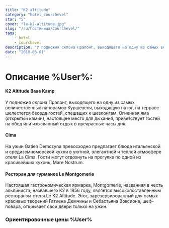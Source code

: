 ```yaml
---
title: "K2 altitude"
category: "hotel_courchevel"
star: "5"
cover: "le-k2-altitude.jpg"
slug: "/ru/Гостиница/Courchevel/"
tags:
    - hotel
    - courchevel
description: "У подножия склона Пралонг, выходящего на одну из самых величественных панорамов Куршевеля, выходящую на юг, на террасе шелестется беседа гостей, спешащих к шезлонгам. Огненная яма (открытый камин), настоящее место для дыхания, приветствует гостей на обед или изысканный отдых в прекрасные часы дня. "
date: "2018-03-01"
--- 
```


# Описание %User%:

#### K2 Altitude Base Kamp
У подножия склона Пралонг, выходящего на одну из самых величественных панорамов Куршевеля, выходящую на юг, на террасе шелестется беседа гостей, спешащих к шезлонгам. Огненная яма (открытый камин), настоящее место для дыхания, приветствует гостей на обед или изысканный отдых в прекрасные часы дня.

#### Cima
На ужин Gatien Demczyna превосходно предлагает блюда итальянской и средиземноморской кухни в уютной, элегантной и теплой атмосфере отеля La Cima. Гости могут отдохнуть на прогулке по одной из красивейших кухонь, Mare Nostrum.

#### Ресторан для гурманов Le Montgomerie
Настоящая гастрономическая ярмарка, Montgomerie, названная в честь альпиниста, назвавшего K2 в 1856 году, является высокопоставленным рестораном отеля Le K2 Altitude. Этот, зарезервированный для самых красивых творений Гатиена Демчины и Себастьяна Воксиона, шеф-повара, открывает свои двери только на ужин.

### Ориентировочные цены %User%
